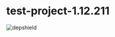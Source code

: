 # test-project-1.12.211

![depshield](https://depshield.sonatype.org/badges/depshield-staging/test-project-1.12.211/depshield.svg)
